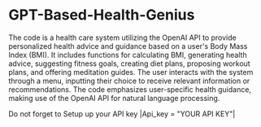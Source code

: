 # GPT-Based-Health-Genius

The code is a health care system utilizing the OpenAI API to provide personalized health advice and guidance based on a user's Body Mass Index (BMI). It includes functions for calculating BMI, generating health advice, suggesting fitness goals, creating diet plans, proposing workout plans, and offering meditation guides. The user interacts with the system through a menu, inputting their choice to receive relevant information or recommendations. The code emphasizes user-specific health guidance, making use of the OpenAI API for natural language processing.

Do not forget to Setup up your API key |Api_key = "YOUR API KEY"|
